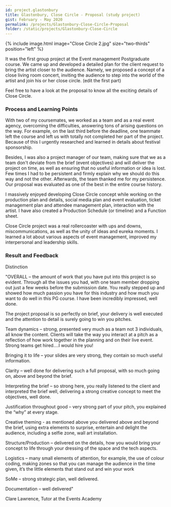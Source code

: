 ```yaml
---
id: project.glastonbury
title: Glastonbury, Close Circle - Proposal (study project)
gist: February - May 2020
permalink: /projects/Glastonbury-Close-Circle-Proposal
folder: /static/projects/Glastonbury-Close-Circle
---
```


{% 
include image.html 
    image="Close Circle 2.jpg" 
    size="two-thirds" 
    position="left" 
%}

It was the first group project at the Event management Postgraduate course. We came up and developed a detailed plan for the client request to bring the artist closer to the audience. Namely, we proposed a concept of a close living room concert, inviting the audience to step into the world of the artist and join his or her close circle. (edit the first part)

Feel free to have a look at the proposal to know all the exciting details of Close Circle.

### Process and Learning Points

With two of my coursemates, we worked as a team and as a real event agency, overcoming the difficulties, answering tons of arising questions on the way. For example, on the last third before the deadline, one teammate left the course and left us with totally not completed her part of the project. Because of this I urgently researched and learned in details about festival sponsorship.


Besides, I was also a project manager of our team, making sure that we as a team don't deviate from the brief (event objectives) and will deliver the project on time, as well as ensuring that no useful information or idea is lost. Few times I had to be persistent and firmly explain why we should do this way and not the other. Afterwards, the team thanked me for my persistence. Our proposal was evaluated as one of the best in the entire course history.



I massively enjoyed developing Close Circle concept while working on the production plan and details, social media plan and event evaluation, ticket management plan and attendee management plan, interaction with the artist. I have also created a Production Schedule (or timeline) and a Function sheet.



Close Circle project was a real rollercoaster with ups and downs, miscommunications, as well as the unity of ideas and eureka moments. I learned a lot about various aspects of event management, improved my interpersonal and leadership skills.

### Result and Feedback


Distinction


"OVERALL – the amount of work that you have put into this project is so evident. Through all the issues you had, with one team member dropping out just a few weeks before the submission date. You really stepped up and showed how much passion you have for this industry and how much you want to do well in this PG course. I have been incredibly impressed, well done.


The project proposal is so perfectly on brief, your delivery is well executed and the attention to detail is surely going to win you pitches.


Team dynamics – strong, presented very much as a team not 3 individuals, all know the content. Clients will take the way you interact at a pitch as a reflection of how work together in the planning and on their live event. Strong teams get hired….I would hire you!

Bringing it to life – your slides are very strong, they contain so much useful information.

Clarity – well done for delivering such a full proposal, with so much going on, above and beyond the brief.

Interpreting the brief – so strong here, you really listened to the client and interpreted the brief well, delivering a strong creative concept to meet the objectives, well done.

Justification throughout good – very strong part of your pitch, you explained the “why” at every stage.

Creative theming - as mentioned above you delivered above and beyond the brief, using extra elements to surprise, entertain and delight the audience, including a selfie zone, wall art installation.

Structure/Production – delivered on the details, how you would bring your concept to life through your dressing of the space and the tech aspects.

Logistics – many small elements of attention, for example, the use of colour coding, making zones so that you can manage the audience in the time given, it’s the little elements that stand out and win your work

SoMe – strong strategic plan, well delivered.

Documentation – well delivered"

Clare Lawrence, Tutor at the Events Academy
